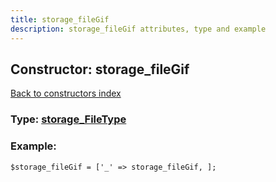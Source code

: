 ```yaml
---
title: storage_fileGif
description: storage_fileGif attributes, type and example
---
```

## Constructor: storage\_fileGif  
[Back to constructors index](index.md)






### Type: [storage\_FileType](../types/storage_FileType.md)


### Example:

```
$storage_fileGif = ['_' => storage_fileGif, ];
```